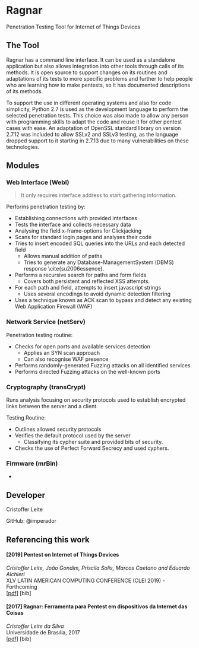 # Ragnar
Penetration Testing Tool for Internet of Things Devices

## The Tool
Ragnar has a command line interface. It can be used as a standalone application but also allows integration into other tools through calls of its methods. It is open source to support changes on its routines and adaptations of its tests to more specific problems and further to help people who are learning how to make pentests, so it has documented descriptions of its methods. 

To support the use in different operating systems and also for code simplicity, Python 2.7 is used as the development language to perform the selected penetration tests. This choice was also made to allow any person with programming skills to adapt the code and reuse it for other pentest cases with ease. An adaptation of OpenSSL standard library on version 2.7.12 was included to allow SSLv2 and SSLv3 testing, as the language dropped support to it starting in 2.7.13 due to many vulnerabilities on these technologies.


## Modules
### Web Interface (WebI)
 > It only requires interface address to start gathering information.
 
Performs penetration testing by:
 - Establishing connections with provided interfaces
 - Tests the interface and collects necessary data
 - Analysing the field x-frame-options for Clickjacking
 - Scans for standard login pages and analyses their code
 - Tries to insert encoded SQL queries into the URLs and each detected field
   - Allows manual addition of paths 
   - Tries to generate any Database-ManagementSystem (DBMS) response \cite{su2006essence}.
 - Performs a recursive search for paths and form fields
   - Covers both persistent and reflected XSS attempts.
 - For each path and field, attempts to insert javascript strings
   - Uses several encodings to avoid dynamic detection filtering
 - Uses a technique known as ACK scan to bypass and detect any existing Web Application Firewall (WAF)

### Network Service (netServ)

Penetration testing routine: 
 - Checks for open ports and available services detection
   - Applies an SYN scan approach 
   - Can also recognise WAF presence
 - Performs randomly-generated Fuzzing attacks on all identified services 
 - Performs directed Fuzzing attacks on the well-known ports

### Cryptography (transCrypt)
Runs analysis focusing on security protocols used to establish encrypted links between the server and a client.

Testing Routine:
 - Outlines allowed security protocols
 - Verifies the default protocol used by the server
   - Classifying its cypher suite and provided bits of security. 
 - Checks the use of Perfect Forward Secrecy and used cyphers.

### Firmware (mrBin)

-

## Developer
Cristoffer Leite

GitHub: @imperador

## Referencing this work

#### \[2019\] Pentest on Internet of Things Devices
*Cristoffer Leite, João Gondim, Priscila Solis, Marcos Caetano and Eduardo Alchieri*
<br/> XLV LATIN AMERICAN COMPUTING CONFERENCE (CLEI 2019) - Forthcoming
<br/>[\[pdf\]](http://clei2019.utp.ac.pa/storage/app/uploads/public/5d8/cff/bd1/5d8cffbd16f09903219768.pdf) \[bib\]

#### \[2017\] Ragnar: Ferramenta para Pentest em dispositivos da Internet das Coisas
*Cristoffer Leite da Silva*
<br/> Universidade de Brasılia, 2017
<br/>[\[pdf\]](http://bdm.unb.br/bitstream/10483/19824/1/2017_CristofferLeiteDaSilva_tcc.pdf) \[bib\]

